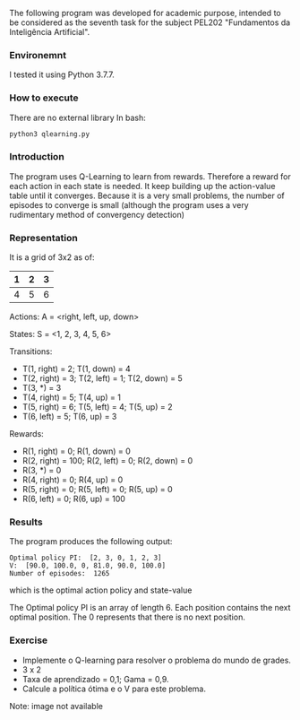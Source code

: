 The following program was developed for academic purpose, intended to be considered as the seventh task for the subject PEL202 "Fundamentos da Inteligência Artificial".

### Environemnt
I tested it using Python 3.7.7.

### How to execute
There are no external library
In bash:
```bash
python3 qlearning.py
```
### Introduction
The program uses Q-Learning to learn from rewards. Therefore a reward for each action in each state is needed. It keep building up the action-value table until it converges. Because it is a very small problems, the number of episodes to converge is small (although the program uses a very rudimentary method of convergency detection)

### Representation
It is a grid of 3x2 as of:

| 1 | 2 | 3 |
|---|---|---|
| 4 | 5 | 6 |

Actions:
A = <right, left, up, down>

States:
S = <1, 2, 3, 4, 5, 6>

Transitions:
* T(1, right) = 2; T(1, down) = 4
* T(2, right) = 3; T(2, left) = 1; T(2, down) = 5
* T(3, *) = 3
* T(4, right) = 5; T(4, up) = 1
* T(5, right) = 6; T(5, left) = 4; T(5, up) = 2
* T(6, left) = 5; T(6, up) = 3

Rewards:
* R(1, right) = 0; R(1, down) = 0
* R(2, right) = 100; R(2, left) = 0; R(2, down) = 0
* R(3, *) = 0
* R(4, right) = 0; R(4, up) = 0
* R(5, right) = 0; R(5, left) = 0; R(5, up) = 0
* R(6, left) = 0; R(6, up) = 100



### Results
The program produces the following output:
```
Optimal policy PI:  [2, 3, 0, 1, 2, 3]
V:  [90.0, 100.0, 0, 81.0, 90.0, 100.0]
Number of episodes:  1265
```
which is the optimal action policy and state-value

The Optimal policy PI is an array of length 6. Each position contains the next optimal position. The 0 represents that  there is no next position.

### Exercise
- Implemente o Q-learning para resolver o problema do mundo de grades.
- 3 x 2
- Taxa de aprendizado = 0,1; Gama = 0,9.
- Calcule a política ótima e o V para este problema.

Note: image not available

